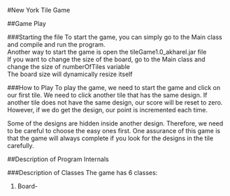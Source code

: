 #New York Tile Game

##Game Play

###Starting the file
To start the game, you can simply go to the Main class and compile and run the program. <br>
Another way to start the game is open the tileGame1.0_akharel.jar file <br>
If you want to change the size of the board, go to the Main class and change the size of numberOfTiles variable
<br>
The board size will dynamically resize itself

###How to Play
To play the game, we need to start the game and click on our first tile. 
We need to click another tile that has the same design. If another tile
does not have the same design, our score will be reset to zero. However,
if we do get the design, our point is incremented each time. <br>

Some of the designs are hidden inside another design. Therefore, we need
to be careful to choose the easy ones first. One assurance of this game is 
that the game will always complete if you look for the designs in the tile carefully. 

##Description of Program Internals

###Description of Classes
The game has 6 classes: <br>

1) Board- 